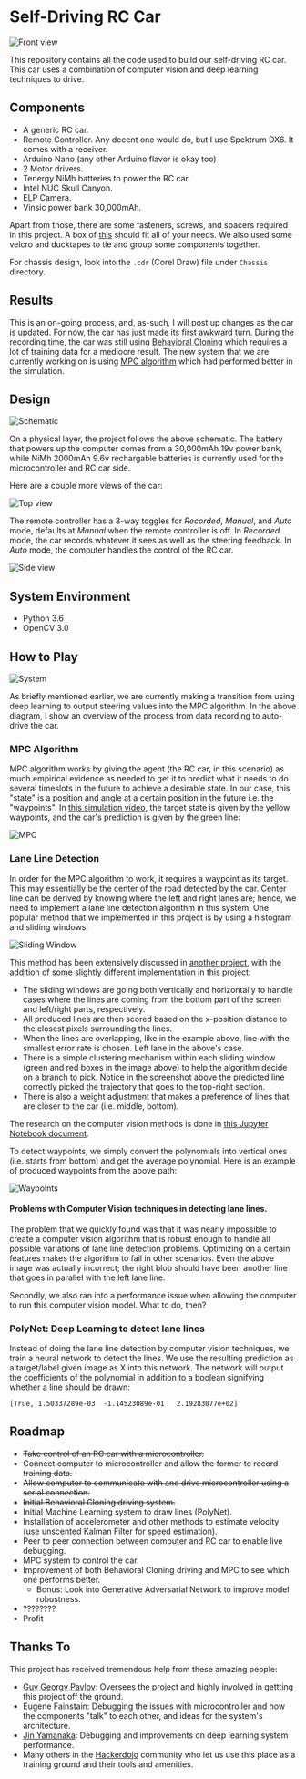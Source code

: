# Self-Driving RC Car

[//]: # (Image References)
[1]: ./Docs/1.jpg
[2]: ./Docs/2.jpg
[3]: ./Docs/3.jpg
[schematic]: ./Docs/Schematic.png
[system]: ./Docs/System.png
[mpc]: ./Docs/MPC.png
[sliding_window]: ./Docs/sliding_window.png
[waypoints]: ./Docs/waypoints.png


![Front view][1]

This repository contains all the code used to build our self-driving RC car. This car uses a combination of computer vision and deep learning techniques to drive.

## Components

- A generic RC car.
- Remote Controller. Any decent one would do, but I use Spektrum DX6. It comes with a receiver.
- Arduino Nano (any other Arduino flavor is okay too)
- 2 Motor drivers.
- Tenergy NiMh batteries to power the RC car.
- Intel NUC Skull Canyon.
- ELP Camera.
- Vinsic power bank 30,000mAh.

Apart from those, there are some fasteners, screws, and spacers required in this project. A box of [this](https://www.amazon.com/gp/product/B01N5RDAUX/ref=od_aui_detailpages01?ie=UTF8&psc=1) should fit all of your needs. We also used some velcro and ducktapes to tie and group some components together.

For chassis design, look into the `.cdr` (Corel Draw) file under `Chassis` directory.

## Results

This is an on-going process, and, as-such, I will post up changes as the car is updated. For now, the car has just made [its first awkward turn](https://youtu.be/gNdW-0rRltk). During the recording time, the car was still using [Behavioral Cloning](https://youtu.be/mct3xzOkB78) which requires a lot of training data for a mediocre result. The new system that we are currently working on is using [MPC algorithm](https://youtu.be/AYXNlmw3f48) which had performed better in the simulation.

## Design

![Schematic][schematic]

On a physical layer, the project follows the above schematic. The battery that powers up the computer comes from a 30,000mAh 19v power bank, while NiMh 2000mAh 9.6v rechargable batteries is currently used for the microcontroller and RC car side.

Here are a couple more views of the car:

![Top view][2]

The remote controller has a 3-way toggles for *Recorded*, *Manual*, and *Auto* mode, defaults at *Manual* when the remote controller is off. In *Recorded* mode, the car records whatever it sees as well as the steering feedback. In *Auto* mode, the computer handles the control of the RC car.

![Side view][3]

## System Environment

- Python 3.6
- OpenCV 3.0

## How to Play

![System][system]

As briefly mentioned earlier, we are currently making a transition from using deep learning to output steering values into the MPC algorithm. In the above diagram, I show an overview of the process from data recording to auto-drive the car.

### MPC Algorithm

MPC algorithm works by giving the agent (the RC car, in this scenario) as much empirical evidence as needed to get it to predict what it needs to do several timeslots in the future to achieve a desirable state. In our case, this "state" is a position and angle at a certain position in the future i.e. the "waypoints". In [this simulation video](https://youtu.be/AYXNlmw3f48), the target state is given by the yellow waypoints, and the car's prediction is given by the green line:

![MPC][mpc]

### Lane Line Detection

In order for the MPC algorithm to work, it requires a waypoint as its target. This may essentially be the center of the road detected by the car. Center line can be derived by knowing where the left and right lanes are; hence, we need to implement a lane line detection algorithm in this system. One popular method that we implemented in this project is by using a histogram and sliding windows:

![Sliding Window][sliding_window]

This method has been extensively discussed in [another project](https://github.com/jaycode/Advanced-Lane-Lines), with the addition of some slightly different implementation in this project:

- The sliding windows are going both vertically and horizontally to handle cases where the lines are coming from the bottom part of the screen and left/right parts, respectively.
- All produced lines are then scored based on the x-position distance to the closest pixels surrounding the lines.
- When the lines are overlapping, like in the example above, line with the smallest error rate is chosen. Left lane in the above's case.
- There is a simple clustering mechanism within each sliding window (green and red boxes in the image above) to help the algorithm decide on a branch to pick. Notice in the screenshot above the predicted line correctly picked the trajectory that goes to the top-right section.
- There is also a weight adjustment that makes a preference of lines that are closer to the car (i.e. middle, bottom).

The research on the computer vision methods is done in [this Jupyter Notebook document](https://github.com/jaycode/Self-Driving-RC/blob/master/Computer/experiments/poly/Default%20Poly.ipynb).

To detect waypoints, we simply convert the polynomials into vertical ones (i.e. starts from bottom) and get the average polynomial. Here is an example of produced waypoints from the above path:

![Waypoints][waypoints]

#### Problems with Computer Vision techniques in detecting lane lines.

The problem that we quickly found was that it was nearly impossible to create a computer vision algorithm that is robust enough to handle all possible variations of lane line detection problems. Optimizing on a certain features makes the algorithm to fail in other scenarios. Even the above image was actually incorrect; the right blob should have been another line that goes in parallel with the left lane line.

Secondly, we also ran into a performance issue when allowing the computer to run this computer vision model. What to do, then?

### PolyNet: Deep Learning to detect lane lines

Instead of doing the lane line detection by computer vision techniques, we train a neural network to detect the lines. We use the resulting prediction as a target/label given image as X into this network. The network will output the coefficients of the polynomial in addition to a boolean signifying whether a line should be drawn:

```
[True, 1.50337289e-03  -1.14523089e-01   2.19283077e+02]
```

## Roadmap
- ~~Take control of an RC car with a microcontroller.~~
- ~~Connect computer to microcontroller and allow the former to record training data.~~
- ~~Allow computer to communicate with and drive microcontroller using a serial connection.~~
- ~~Initial Behavioral Cloning driving system.~~
- Initial Machine Learning system to draw lines (PolyNet).
- Installation of accelerometer and other methods to estimate velocity (use unscented Kalman Filter for speed estimation).
- Peer to peer connection between computer and RC car to enable live debugging.
- MPC system to control the car.
- Improvement of both Behavioral Cloning driving and MPC to see which one performs better.
  - Bonus: Look into Generative Adversarial Network to improve model robustness.
- ????????
- Profit

## Thanks To

This project has received tremendous help from these amazing people:
- [Guy Georgy Pavlov](https://github.com/gpavlov2016): Oversees the project and highly involved in gettting this project off the ground.
- Eugene Fainstain: Debugging the issues with microcontroller and how the components "talk" to each other, and ideas for the system's architecture.
- [Jin Yamanaka](https://github.com/jiny2001): Debugging and improvements on deep learning system performance.
- Many others in the [Hackerdojo](https://hackerdojo.com/) community who let us use this place as a training ground and their tools and amenities.